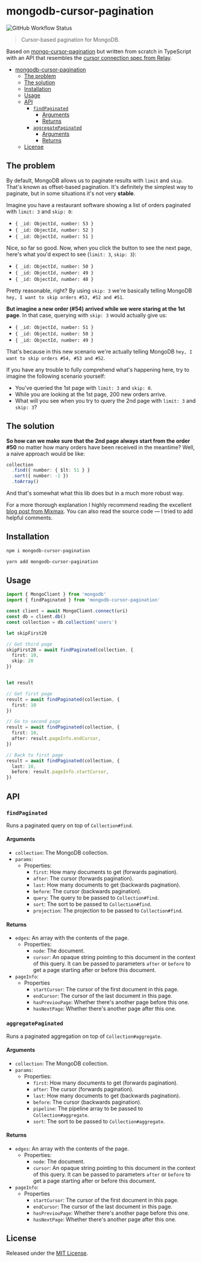 # mongodb-cursor-pagination

![GitHub Workflow Status](https://img.shields.io/github/workflow/status/murshidazher/mongo-cursor-pagination/CI?style=flat-square)

> Cursor-based pagination for MongoDB.

Based on [mongo-cursor-pagination](https://github.com/mixmaxhq/mongo-cursor-pagination) but written from scratch in TypeScript with an API that resembles the [cursor connection spec from Relay](https://facebook.github.io/relay/graphql/connections.htm).

<!-- toc -->

- [mongodb-cursor-pagination](#mongodb-cursor-pagination)
  - [The problem](#the-problem)
  - [The solution](#the-solution)
  - [Installation](#installation)
  - [Usage](#usage)
  - [API](#api)
    - [`findPaginated`](#findpaginated)
      - [Arguments](#arguments)
      - [Returns](#returns)
    - [`aggregatePaginated`](#aggregatepaginated)
      - [Arguments](#arguments-1)
      - [Returns](#returns-1)
  - [License](#license)

<!-- tocstop -->

## The problem

By default, MongoDB allows us to paginate results with `limit` and `skip`. That's known as offset-based pagination. It's definitely the simplest way to paginate, but in some situations it's not very **stable**.

Imagine you have a restaurant software showing a list of orders paginated with `limit: 3` and `skip: 0`:

- `{ _id: ObjectId, number: 53 }`
- `{ _id: ObjectId, number: 52 }`
- `{ _id: ObjectId, number: 51 }`

Nice, so far so good. Now, when you click the button to see the next page, here's what you'd expect to see (`limit: 3`, `skip: 3`):

- `{ _id: ObjectId, number: 50 }`
- `{ _id: ObjectId, number: 49 }`
- `{ _id: ObjectId, number: 48 }`

Pretty reasonable, right? By using `skip: 3` we're basically telling MongoDB `hey, I want to skip orders #53, #52 and #51`.

**But imagine a new order (#54) arrived while we were staring at the 1st page**. In that case, querying with `skip: 3` would actually give us:

- `{ _id: ObjectId, number: 51 }`
- `{ _id: ObjectId, number: 50 }`
- `{ _id: ObjectId, number: 49 }`

That's because in this new scenario we're actually telling MongoDB `hey, I want to skip orders #54, #53 and #52`.

If you have any trouble to fully comprehend what's happening here, try to imagine the following scenario yourself:

- You've queried the 1st page with `limit: 3` and `skip: 0`.
- While you are looking at the 1st page, 200 new orders arrive.
- What will you see when you try to query the 2nd page with `limit: 3` and `skip: 3`?

## The solution

**So how can we make sure that the 2nd page always start from the order #50** no matter how many orders have been received in the meantime? Well, a naive approach would be like:

```ts
collection
  .find({ number: { $lt: 51 } }
  .sort({ number: -1 })
  .toArray()
```

And that's somewhat what this lib does but in a much more robust way.

For a more thorough explanation I highly recommend reading the excellent [blog post from Mixmax](https://engineering.mixmax.com/blog/api-paging-built-the-right-way). You can also read the source code — I tried to add helpful comments.

## Installation

```sh
npm i mongodb-cursor-pagination
```

```sh
yarn add mongodb-cursor-pagination
```

## Usage

```ts
import { MongoClient } from 'mongodb'
import { findPaginated } from 'mongodb-cursor-pagination'

const client = await MongoClient.connect(uri)
const db = client.db()
const collection = db.collection('users')

let skipFirst20

// Get third page
skipFirst20 = await findPaginated(collection, {
  first: 10,
  skip: 20
})


let result

// Get first page
result = await findPaginated(collection, {
  first: 10
})

// Go to second page
result = await findPaginated(collection, {
  first: 10,
  after: result.pageInfo.endCursor,
})

// Back to first page
result = await findPaginated(collection, {
  last: 10,
  before: result.pageInfo.startCursor,
})
```

## API

### `findPaginated`

Runs a paginated query on top of `Collection#find`.

#### Arguments

- `collection`: The MongoDB collection.
- `params`:
  - Properties:
    - `first`: How many documents to get (forwards pagination).
    - `after`: The cursor (forwards pagination).
    - `last`: How many documents to get (backwards pagination).
    - `before`: The cursor (backwards pagination).
    - `query`: The query to be passed to `Collection#find`.
    - `sort`: The sort to be passed to `Collection#find`.
    - `projection`: The projection to be passed to `Collection#find`.

#### Returns

- `edges`: An array with the contents of the page.
  - Properties:
    - `node`: The document.
    - `cursor`: An opaque string pointing to this document in the context of this query. It can be passed to parameters `after` or `before` to get a page starting after or before this document.
- `pageInfo`:
  - Properties
    - `startCursor`: The cursor of the first document in this page.
    - `endCursor`: The cursor of the last document in this page.
    - `hasPreviouPage`: Whether there's another page before this one.
    - `hasNextPage`: Whether there's another page after this one.

### `aggregatePaginated`

Runs a paginated aggregation on top of `Collection#aggregate`.

#### Arguments

- `collection`: The MongoDB collection.
- `params`:
  - Properties:
    - `first`: How many documents to get (forwards pagination).
    - `after`: The cursor (forwards pagination).
    - `last`: How many documents to get (backwards pagination).
    - `before`: The cursor (backwards pagination).
    - `pipeline`: The pipeline array to be passed to `Collection#aggregate`.
    - `sort`: The sort to be passed to `Collection#aggregate`.

#### Returns

- `edges`: An array with the contents of the page.
  - Properties:
    - `node`: The document.
    - `cursor`: An opaque string pointing to this document in the context of this query. It can be passed to parameters `after` or `before` to get a page starting after or before this document.
- `pageInfo`:
  - Properties
    - `startCursor`: The cursor of the first document in this page.
    - `endCursor`: The cursor of the last document in this page.
    - `hasPreviouPage`: Whether there's another page before this one.
    - `hasNextPage`: Whether there's another page after this one.

## License

Released under the [MIT License](./LICENSE.md).
